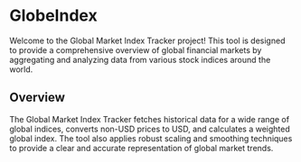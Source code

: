 # GlobeIndex

Welcome to the Global Market Index Tracker project! This tool is designed to provide a comprehensive overview of global financial markets by aggregating and analyzing data from various stock indices around the world.

## Overview
The Global Market Index Tracker fetches historical data for a wide range of global indices, converts non-USD prices to USD, and calculates a weighted global index. The tool also applies robust scaling and smoothing techniques to provide a clear and accurate representation of global market trends.
